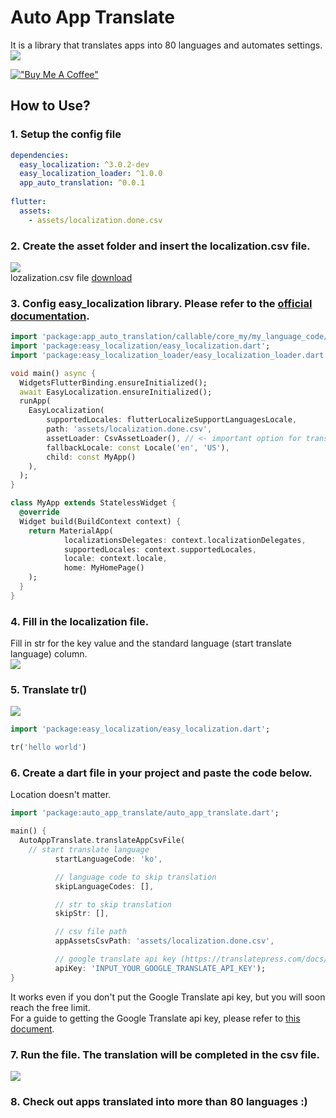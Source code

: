 # Auto App Translate
It is a library that translates apps into 80 languages and automates settings.
![](https://user-images.githubusercontent.com/21379657/205305607-951f2eb9-700a-418d-a276-2927e158e9c8.jpg)

[!["Buy Me A Coffee"](https://www.buymeacoffee.com/assets/img/custom_images/orange_img.png)](https://www.buymeacoffee.com/melodysdren)

## How to Use?
### 1. Setup the config file
```yaml
dependencies:
  easy_localization: ^3.0.2-dev
  easy_localization_loader: ^1.0.0
  app_auto_translation: ^0.0.1
  
flutter:
  assets:
    - assets/localization.done.csv
```

### 2. Create the asset folder and insert the localization.csv file.
![](https://user-images.githubusercontent.com/21379657/205302098-b05eaa27-3357-4aa1-8ee6-aa1cd8fde92c.png)
<br>
lozalization.csv file [download](https://github.com/melodysdreamj/auto_app_translate/files/10141449/localization.csv)


### 3. Config easy_localization library. Please refer to the [official documentation](https://pub.dev/packages/easy_localization).
```dart
import 'package:app_auto_translation/callable/core_my/my_language_code/entity/flutter_support_language_locale.dart';
import 'package:easy_localization/easy_localization.dart';
import 'package:easy_localization_loader/easy_localization_loader.dart';

void main() async {
  WidgetsFlutterBinding.ensureInitialized();
  await EasyLocalization.ensureInitialized();
  runApp(
    EasyLocalization(
        supportedLocales: flutterLocalizeSupportLanguagesLocale,
        path: 'assets/localization.done.csv', 
        assetLoader: CsvAssetLoader(), // <- important option for translation
        fallbackLocale: const Locale('en', 'US'),
        child: const MyApp()
    ),
  );
}

class MyApp extends StatelessWidget {
  @override
  Widget build(BuildContext context) {
    return MaterialApp(
            localizationsDelegates: context.localizationDelegates,
            supportedLocales: context.supportedLocales,
            locale: context.locale,
            home: MyHomePage()
    );
  }
}
```

### 4. Fill in the localization file. 
Fill in str for the key value and the standard language (start translate language) column.<br/>
![](https://user-images.githubusercontent.com/21379657/205302110-bc47084e-dc24-4a6e-b9f6-2fed460de511.png)


### 5. Translate tr()
![](https://user-images.githubusercontent.com/21379657/205302122-601141a6-bee3-42cd-bd23-e4dcc85f8138.png)
```dart
import 'package:easy_localization/easy_localization.dart';

tr('hello world')
```



### 6. Create a dart file in your project and paste the code below. 
Location doesn't matter.
```dart
import 'package:auto_app_translate/auto_app_translate.dart';

main() {
  AutoAppTranslate.translateAppCsvFile(
    // start translate language
          startLanguageCode: 'ko',

          // language code to skip translation
          skipLanguageCodes: [],

          // str to skip translation
          skipStr: [],

          // csv file path
          appAssetsCsvPath: 'assets/localization.done.csv',

          // google translate api key (https://translatepress.com/docs/automatic-translation/generate-google-api-key/)
          apiKey: 'INPUT_YOUR_GOOGLE_TRANSLATE_API_KEY');
}
```
It works even if you don't put the Google Translate api key, but you will soon reach the free limit.<br>
For a guide to getting the Google Translate api key, please refer to [this document](https://translatepress.com/docs/automatic-translation/generate-google-api-key/).

### 7. Run the file. The translation will be completed in the csv file.
![](https://user-images.githubusercontent.com/21379657/205302139-b8c667f7-1dd6-446d-bfab-048633935b92.png)

### 8. Check out apps translated into more than 80 languages :)


